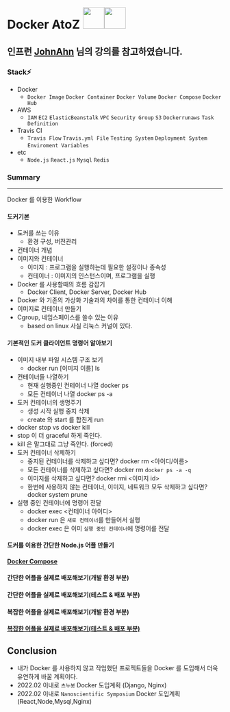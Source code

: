 # Docker AtoZ <code><img width="50" height="50" src="https://www.vectorlogo.zone/logos/docker/docker-icon.svg"></code><code><img width="50" height="50" src="https://user-images.githubusercontent.com/69495129/154376975-37aa19cc-cbe0-439c-ab4f-effa57ba3cab.png"></code>
인프런 [JohnAhn](https://www.inflearn.com/course/%EB%94%B0%EB%9D%BC%ED%95%98%EB%A9%B0-%EB%B0%B0%EC%9A%B0%EB%8A%94-%EB%8F%84%EC%BB%A4-ci) 님의 강의를 참고하였습니다.
---
### Stack⚡

- Docker
  - `Docker Image` `Docker Container` `Docker Volume` `Docker Compose` `Docker Hub`
- AWS
  -  `IAM` `EC2` `ElasticBeanstalk` `VPC` `Security Group` `S3` `Dockerrunaws` `Task Definition`
- Travis CI
  -  `Travis Flow` `Travis.yml File` `Testing System` `Deployment System` `Enviroment Variables`
- etc
  -  `Node.js` `React.js` `Mysql` `Redis`



### Summary

---

Docker 를 이용한 Workflow

#### 도커기본

- 도커를 쓰는 이유 
  - 환경 구성, 버전관리
- 컨테이너 개념
- 이미지와 컨테이너 
  - 이미지 : 프로그램을 실행하는데 필요한 설정이나 종속성
  - 컨테이너 : 이미지의 인스턴스이며, 프로그램을 실행
- Docker 를 사용할때의 흐름 감잡기
  - Docker Client, Docker Server, Docker Hub
- Docker 와 기존의 가상화 기술과의 차이를 통한 컨테이너 이해
- 이미지로 컨테이너 만들기
- Cgroup, 네임스페이스를 쓸수 있는 이유 
  - based on linux 사실 리눅스 커널이 있다.

#### 기본적인 도커 클라이언트 명령어 알아보기

- 이미지 내부 파일 시스템 구조 보기
  -  docker run [이미지 이름] ls
- 컨테이너들 나열하기
  - 현재 실행중인 컨테이너 나열 docker ps
  - 모든 컨테이너 나열  docker ps -a
- 도커 컨테이너의 생명주기
  -  생성 시작 실행 중지 삭제 
  -  create 와 start 를 합친게 run 
-  docker stop vs docker kill
  -  stop 이 더 graceful 하게 죽인다.
  -  kill 은 말그대로 그냥 죽인다. (forced)
- 도커 컨테이너 삭제하기
  - 중지된 컨테이너를 삭제하고 싶다면? docker rm <아이디/이름>
  - 모든 컨테이너를 삭제하고 싶다면? docker rm `docker ps -a -q`
  - 이미지를 삭제하고 싶다면? docker rmi <이미지 id>
  - 한번에 사용하지 않는 컨테이너, 이미지, 네트워크 모두 삭제하고 싶다면? docker system prune
- 실행 중인 컨테이너에 명령어 전달
  - docker exec <컨테이너 아이디>
  - docker run 은 `새로 컨테이너`를 만들어서 실행
  - docker exec 은 이미 `실행 중인 컨테이너`에 명령어를 전달


#### 도커를 이용한 간단한 Node.js 어플 만들기

#### [Docker Compose](https://github.com/ChanhyukPark-Tech/WebProgramming/tree/main/docker-atoz/docker-compose-app)

#### 간단한 어플을 실제로 배포해보기(개발 환경 부분)

#### 간단한 어플을 실제로 배포해보기(테스트 & 배포 부분)

#### 복잡한 어플을 실제로 배포해보기(개발 환경 부분)

#### [복잡한 어플을 실제로 배포해보기(테스트 & 배포 부분)](https://github.com/ChanhyukPark-Tech/WebProgramming/tree/main/docker-atoz/docker-full-stack-app-master)

## Conclusion

- 내가 Docker 를 사용하지 않고 작업했던 프로젝트들을 Docker 를 도입해서 더욱 유연하게 바꿀 계획이다.
- 2022.02 이내로 `츠누봇` Docker 도입계획 (Django, Nginx)
- 2022.02 이내로 `Nanoscientific Symposium` Docker 도입계획 (React,Node,Mysql,Nginx)
